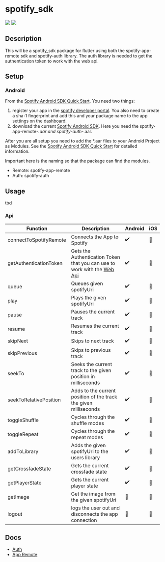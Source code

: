 # spotify_sdk
[![](https://img.shields.io/badge/licence-MIT-blue.svg)](https://github.com/IamTobi/spotify_sdk/blob/master/LICENSE)
[![](https://img.shields.io/badge/pub-v0.1.0-blueviolet.svg)](https://pub.dev/packages/spotify_sdk)

## Description

This will be a spotify_sdk package for flutter using both the spotify-app-remote sdk and spotify-auth library. The auth library is needed to get the authentication token to work with the web api. 

## Setup

### Android

From the [Spotify Android SDK Quick Start](https://developer.spotify.com/documentation/android/quick-start/). You need two things:

1. register your app in the [spotify developer portal](https://developer.spotify.com/dashboard/). You also need to create a sha-1 fingerprint and add this and your package name to the app settings on the dashboard.
2. download the current [Spotify Android SDK](https://github.com/spotify/android-sdk/releases). Here you need the spotify-app-remote-*.aar and spotify-auth-*.aar.

After you are all setup you need to add the *.aar files to your Android Project as Modules. See the [Spotify Android SDK Quick Start](https://developer.spotify.com/documentation/android/quick-start/) for detailed information.

Important here is the naming so that the package can find the modules.
- Remote: spotify-app-remote
- Auth: spotify-auth


## Usage

tbd

### Api

| Function  | Description| Android | iOS |
|---|---|---|--|
| connectToSpotifyRemote  | Connects the App to Spotify | :heavy_check_mark: | :construction_worker:  |  
|  getAuthenticationToken | Gets the Authentication Token that you can use to work with the [Web Api](https://developer.spotify.com/documentation/web-api/) |:heavy_check_mark: |  :construction_worker: |  
|  queue | Queues given spotifyUri |:heavy_check_mark: | :construction_worker:  |
|  play | Plays the given spotifyUri |:heavy_check_mark: |  :construction_worker: |
|  pause | Pauses the current track  |:heavy_check_mark: | :construction_worker:  |
|  resume | Resumes the current track |:heavy_check_mark: |  :construction_worker: |
|  skipNext | Skips to next track | :heavy_check_mark: | :construction_worker:  |
|  skipPrevious | Skips to previous track |:heavy_check_mark:  |  :construction_worker: |
|  seekTo | Seeks the current track to the given position in milliseconds | :heavy_check_mark:   |:construction_worker: |   |
|  seekToRelativePosition | Adds to the current position of the track the given milliseconds |:heavy_check_mark:  |  :construction_worker: |
|  toggleShuffle | Cycles through the shuffle modes |:heavy_check_mark: |  :construction_worker: |
|  toggleRepeat | Cycles through the repeat modes | :heavy_check_mark: |  :construction_worker: |
|  addToLibrary | Adds the given spotifyUri to the users library |:heavy_check_mark:  |  :construction_worker: |
|  getCrossfadeState | Gets the current crossfade state |:heavy_check_mark:  |  :construction_worker: |
|  getPlayerState | Gets the current player state |:heavy_check_mark:  |  :construction_worker: |
|  getImage | Get the image from the given spotifyUri |:construction_worker: |  :construction_worker: |
|  logout | logs the user out and disconnects the app connection |:construction_worker: |  :construction_worker: |


## Docs

- [Auth](https://spotify.github.io/android-sdk/auth-lib/docs/index.html) 
- [App Remote](https://spotify.github.io/android-sdk/app-remote-lib/docs/index.html) 





